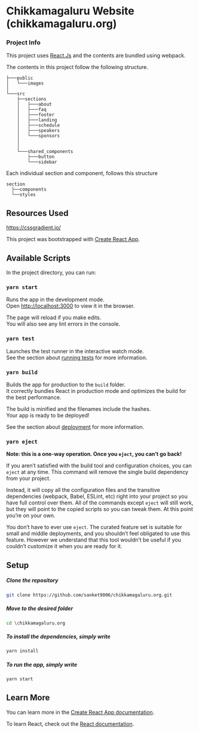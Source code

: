 # Chikkamagaluru  Website (chikkamagaluru.org)


### Project Info

This project uses [React.Js](https://reactjs.org) and the contents are bundled using webpack.

The contents in this project follow the following structure.

```
├───public
│   └───images
│
└───src
    ├──sections
    │   ├───about
    │   ├───faq
    │   ├───footer
    │   ├───landing
    │   ├───schedule
    │   ├───speakers
    │   └───sponsors
    │
    │
    └───shared_components
        ├───button
        └───sidebar
```

Each individual section and component, follows this structure

```
section
  ├──components
  └──styles
```
## Resources Used
https://cssgradient.io/

This project was bootstrapped with [Create React App](https://github.com/facebook/create-react-app).

## Available Scripts

In the project directory, you can run:

### `yarn start`

Runs the app in the development mode.\
Open [http://localhost:3000](http://localhost:3000) to view it in the browser.

The page will reload if you make edits.\
You will also see any lint errors in the console.

### `yarn test`

Launches the test runner in the interactive watch mode.\
See the section about [running tests](https://facebook.github.io/create-react-app/docs/running-tests) for more information.

### `yarn build`

Builds the app for production to the `build` folder.\
It correctly bundles React in production mode and optimizes the build for the best performance.

The build is minified and the filenames include the hashes.\
Your app is ready to be deployed!

See the section about [deployment](https://facebook.github.io/create-react-app/docs/deployment) for more information.

### `yarn eject`

**Note: this is a one-way operation. Once you `eject`, you can’t go back!**

If you aren’t satisfied with the build tool and configuration choices, you can `eject` at any time. This command will remove the single build dependency from your project.

Instead, it will copy all the configuration files and the transitive dependencies (webpack, Babel, ESLint, etc) right into your project so you have full control over them. All of the commands except `eject` will still work, but they will point to the copied scripts so you can tweak them. At this point you’re on your own.

You don’t have to ever use `eject`. The curated feature set is suitable for small and middle deployments, and you shouldn’t feel obligated to use this feature. However we understand that this tool wouldn’t be useful if you couldn’t customize it when you are ready for it.

## Setup

##### Clone the repository

```bash
git clone https://github.com/sanket9006/chikkamagaluru.org.git
```

##### Move to the desired folder

```bash
cd \chikkamagaluru.org
```

##### To install the dependencies, simply write

```bash
yarn install
```

##### To run the app, simply write

```bash
yarn start
```


## Learn More

You can learn more in the [Create React App documentation](https://facebook.github.io/create-react-app/docs/getting-started).

To learn React, check out the [React documentation](https://reactjs.org/).

